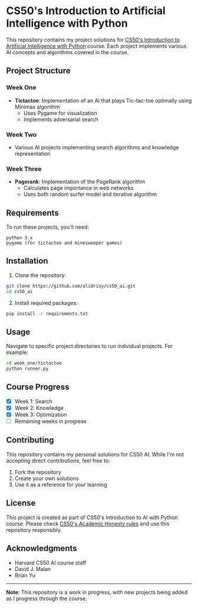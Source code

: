 # CS50's Introduction to Artificial Intelligence with Python

This repository contains my project solutions for [CS50's Introduction to Artificial Intelligence with Python](https://cs50.harvard.edu/ai/) course. Each project implements various AI concepts and algorithms covered in the course.

## Project Structure

### Week One
- **Tictactoe**: Implementation of an AI that plays Tic-tac-toe optimally using Minimax algorithm
  - Uses Pygame for visualization
  - Implements adversarial search

### Week Two
- Various AI projects implementing search algorithms and knowledge representation

### Week Three
- **Pagerank**: Implementation of the PageRank algorithm
  - Calculates page importance in web networks
  - Uses both random surfer model and iterative algorithm

## Requirements

To run these projects, you'll need:
```
python 3.x
pygame (for tictactoe and minesweeper games)
```

## Installation

1. Clone the repository:
```bash
git clone https://github.com/alidrisy/cs50_ai.git
cd cs50_ai
```

2. Install required packages:
```bash
pip install -r requirements.txt
```

## Usage

Navigate to specific project directories to run individual projects. For example:

```bash
cd week_one/tictactoe
python runner.py
```

## Course Progress

- [x] Week 1: Search
- [x] Week 2: Knowledge
- [x] Week 3: Optimization
- [ ] Remaining weeks in progress

## Contributing

This repository contains my personal solutions for CS50 AI. While I'm not accepting direct contributions, feel free to:
1. Fork the repository
2. Create your own solutions
3. Use it as a reference for your learning

## License

This project is created as part of CS50's Introduction to AI with Python course. Please check [CS50's Academic Honesty rules](https://cs50.harvard.edu/ai/2020/honesty/) and use this repository responsibly.

## Acknowledgments

- Harvard CS50 AI course staff
- David J. Malan
- Brian Yu

---

**Note**: This repository is a work in progress, with new projects being added as I progress through the course.